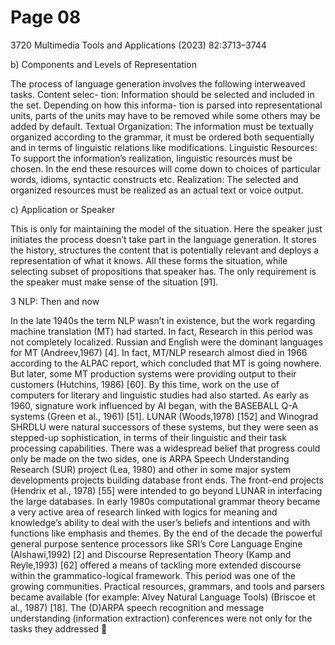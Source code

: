# Page 08

3720                                             Multimedia Tools and Applications (2023) 82:3713–3744


b) Components and Levels of Representation

The process of language generation involves the following interweaved tasks. Content selec-
tion: Information should be selected and included in the set. Depending on how this informa-
tion is parsed into representational units, parts of the units may have to be removed while some
others may be added by default. Textual Organization: The information must be textually
organized according to the grammar, it must be ordered both sequentially and in terms of
linguistic relations like modifications. Linguistic Resources: To support the information’s
realization, linguistic resources must be chosen. In the end these resources will come down
to choices of particular words, idioms, syntactic constructs etc. Realization: The selected and
organized resources must be realized as an actual text or voice output.

c) Application or Speaker

This is only for maintaining the model of the situation. Here the speaker just initiates the
process doesn’t take part in the language generation. It stores the history, structures the content
that is potentially relevant and deploys a representation of what it knows. All these forms the
situation, while selecting subset of propositions that speaker has. The only requirement is the
speaker must make sense of the situation [91].


3 NLP: Then and now

In the late 1940s the term NLP wasn’t in existence, but the work regarding machine translation
(MT) had started. In fact, Research in this period was not completely localized. Russian and
English were the dominant languages for MT (Andreev,1967) [4]. In fact, MT/NLP research
almost died in 1966 according to the ALPAC report, which concluded that MT is going
nowhere. But later, some MT production systems were providing output to their customers
(Hutchins, 1986) [60]. By this time, work on the use of computers for literary and linguistic
studies had also started. As early as 1960, signature work influenced by AI began, with the
BASEBALL Q-A systems (Green et al., 1961) [51]. LUNAR (Woods,1978) [152] and
Winograd SHRDLU were natural successors of these systems, but they were seen as
stepped-up sophistication, in terms of their linguistic and their task processing capabilities.
There was a widespread belief that progress could only be made on the two sides, one is
ARPA Speech Understanding Research (SUR) project (Lea, 1980) and other in some major
system developments projects building database front ends. The front-end projects (Hendrix
et al., 1978) [55] were intended to go beyond LUNAR in interfacing the large databases. In
early 1980s computational grammar theory became a very active area of research linked with
logics for meaning and knowledge’s ability to deal with the user’s beliefs and intentions and
with functions like emphasis and themes.
    By the end of the decade the powerful general purpose sentence processors like SRI’s Core
Language Engine (Alshawi,1992) [2] and Discourse Representation Theory (Kamp and
Reyle,1993) [62] offered a means of tackling more extended discourse within the
grammatico-logical framework. This period was one of the growing communities. Practical
resources, grammars, and tools and parsers became available (for example: Alvey Natural
Language Tools) (Briscoe et al., 1987) [18]. The (D)ARPA speech recognition and message
understanding (information extraction) conferences were not only for the tasks they addressed
